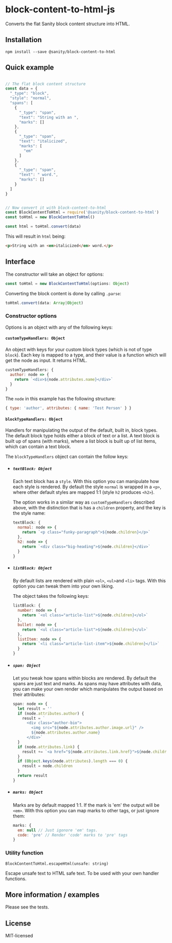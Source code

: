 # block-content-to-html-js

Converts the flat Sanity block content structure into HTML.

## Installation

``npm install --save @sanity/block-content-to-html``

## Quick example

```js

// The flat block content structure
const data = {
  "_type": "block",
  "style": "normal",
  "spans": [
    {
      "_type": "span",
      "text": "String with an ",
      "marks": []
    },
    {
      "_type": "span",
      "text": "italicized",
      "marks": [
        "em"
      ]
    },
    {
      "_type": "span",
      "text": " word.",
      "marks": []
    }
  ]
}


// Now convert it with block-content-to-html
const BlockContentToHtml = require('@sanity/block-content-to-html')
const toHtml = new BlockContentToHtml()

const html = toHtml.convert(data)
```

This will result in ``html`` being:

```html
<p>String with an <em>italicized</em> word.</p>
```


## Interface

The constructor will take an object for options:

```js
const toHtml = new BlockContentToHtml(options: Object)
```

Converting the block content is done by calling ``.parse``:

```js
toHtml.convert(data: Array|Object)
```

### Constructor options

Options is an object with any of the following keys:

#### ``customTypeHandlers: Object``

An object with keys for your custom block types (which is not of type ``block``).
Each key is mapped to a type, and their value is a function which will get the node as input.
It returns HTML.

```js
customTypeHandlers: {
  author: node => {
    return `<div>${node.attributes.name}</div>`
  }
}
```

The ``node`` in this example has the following structure:

```js
{ type: 'author', attributes: { name: 'Test Person' } }
```


#### ``blockTypeHandlers: Object``

Handlers for manipulating the output of the default, built in, block types.
The default block type holds either a block of text or a list.
A text block is built up of spans (with marks), where a list block is built up of list items,
which can contain a text block.

The ``blockTypeHandlers`` object can contain the follow keys:

* ##### ``textBlock: Object``
  Each text block has a ``style``. With this option you can manipulate how each style is rendered.
  By default the style ``normal`` is wrapped in a ``<p>``,
  where other default styles are mapped 1:1 (style ``h2`` produces ``<h2>``).

  The option works in a similar way as ``customTypeHandlers`` described above,
  with the distinction that is has a ``children`` property, and the key is the style name:

  ```js
  textBlock: {
    normal: node => {
      return `<p class="funky-paragraph">${node.children}</p>`
    },
    h2: node => {
      return `<div class="big-heading">${node.children}</div>`
    }
  }
  ```

* ##### ``listBlock: Object``
  By default lists are rendered with plain ``<ol>``, ``<ul>``and ``<li>`` tags.
  With this option you can tweak them into your own liking.

  The object takes the following keys:

  ```js
  listBlock: {
    number: node => {
      return `<ol class="article-list">${node.children}</ol>`
    },
    bullet: node => {
      return `<ul class="article-list">${node.children}</ul>`
    },
    listItem: node => {
      return `<li class="article-list-item">${node.children}</li>`
    }
  }
  ```

* ##### ``span: Object``
  Let you tweak how spans within blocks are rendered. By default the spans are
  just text and marks. As spans may have attributes with data, you can
  make your own render which manipulates the output based on their attributes:

  ```js
  span: node => {
    let result = ''
    if (node.attributes.author) {
      result = `
        <div class="author-bio">
          <img src="${node.attributes.author.image.url}" />
          ${node.attributes.author.name}
        </div>`
    }
    if (node.attributes.link) {
      result += `<a href="${node.attributes.link.href}">${node.children}</a>`
    }
    if (Object.keys(node.attributes).length === 0) {
      result = node.children
    }
    return result
  }
  ```

* ##### ``marks: Object``
  Marks are by default mapped 1:1. If the mark is 'em' the output will be ``<em>``.
  With this option you can map marks to other tags, or just ignore them:

  ```js
  marks: {
    em: null // Just igonore 'em' tags.
    code: 'pre' // Render 'code' marks to 'pre' tags
  }
  ```

### Utility function
```
BlockContentToHtml.escapeHtml(unsafe: string)
```
Escape unsafe text to HTML safe text. To be used with your own handler functions.

## More information / examples

Please see the tests.

## License

MIT-licensed
